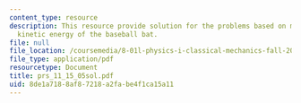 ```yaml
---
content_type: resource
description: This resource provide solution for the problems based on momentum and
  kinetic energy of the baseball bat.
file: null
file_location: /coursemedia/8-01l-physics-i-classical-mechanics-fall-2005/8de1a7188af87218a2fabe4f1ca15a11_prs_11_15_05sol.pdf
file_type: application/pdf
resourcetype: Document
title: prs_11_15_05sol.pdf
uid: 8de1a718-8af8-7218-a2fa-be4f1ca15a11
---
```

